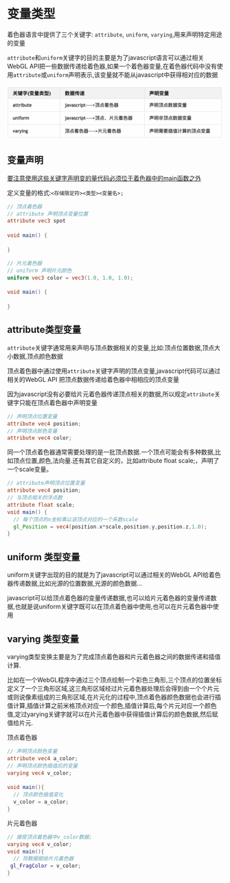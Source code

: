 # 变量类型
着色器语言中提供了三个关键字: `attribute`, `uniform`, `varying`,用来声明特定用途的变量

`attribute`和`uniform`关键字的目的主要是为了javascript语言可以通过相关WebGL API把一些数据传递给着色器,如果一个着色器变量,在着色器代码中没有使用`attribute`或`uniform`声明表示,该变量就不能从javascript中获得相对应的数据

![1](../images/1-4-1.png)

## 变量声明

<u>要注意使用这些关键字声明变的量代码必须位于着色器中的main函数之外</u>

定义变量的格式:`<存储限定符><类型><变量名>;`

```GLSL
// 顶点着色器
// attribute 声明顶点变量位置
attribute vec3 spot

void main() {

}
```

```GLSL
// 片元着色器
// uniform 声明片元颜色
uniform vec3 color = vec3(1.0, 1.0, 1.0);

void main() {

}
```

## attribute类型变量
`attribute`关键字通常用来声明与顶点数据相关的变量,比如:顶点位置数据,顶点大小数据,顶点颜色数据

顶点着色器中通过使用`attribute`关键字声明的顶点变量,javascript代码可以通过相关的WebGL API 把顶点数据传递给着色器中相相应的顶点变量

因为javascript没有必要给片元着色器传递顶点相关的数据,所以规定`attribute`关键字只能在顶点着色器中声明变量

```GLSL
// 声明顶点位置变量
attribute vec4 position;
// 声明顶点颜色变量
attribute vec4 color;
```

同一个顶点着色器通常需要处理的是一批顶点数据.一个顶点可能会有多种数据,比如顶点位置,颜色,法向量.还有其它自定义的，比如attribute float scale;，声明了一个scale变量。
```GLSL
// attribute声明顶点位置变量
attribute vec4 position;
// 与顶点相关的浮点数
attribute float scale;
void main() {
  // 每个顶点的x坐标乘以该顶点对应的一个系数scale
  gl_Position = vec4(position.x*scale,position.y,position.z,1.0);
}
```

## uniform 类型变量
 uniform关键字出现的目的就是为了javascript可以通过相关的WebGL API给着色器传递数据,比如光源的位置数据,光源的颜色数据...

 javascript可以给顶点着色器的变量传递数据,也可以给片元着色器的变量传递数据,也就是说uniform关键字既可以在顶点着色器中使用,也可以在片元着色器中使用

 ## varying 类型变量
varying类型变换主要是为了完成顶点着色器和片元着色器之间的数据传递和插值计算.

比如在一个WebGL程序中通过三个顶点绘制一个彩色三角形,三个顶点的位置坐标定义了一个三角形区域,这三角形区域经过片元着色器处理后会得到由一个个片元或则说像素组成的三角形区域,在片元化的过程中,顶点着色器颜色数据也会进行插值计算,插值计算之前米格顶点对应一个颜色,插值计算后,每个片元对应一个颜色值,定过yarying关键字就可以在片元着色器中获得插值计算后的颜色数据,然后赋值给片元.

顶点着色器
```GLSL
// 声明顶点颜色变量
attribute vec4 a_color;
// 声明顶点颜色插值后的变量
varying vec4 v_color;

void main(){
  // 顶点颜色插值变化
  v_color = a_color;
}
```

片元着色器
```GLSL
// 接受顶点着色器中v_color数据;
varying vec4 v_color;
void main(){
  // 将数据赋给片元着色器
 gl_FragColor = v_color;
}

```